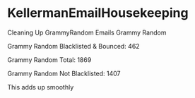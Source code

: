 # KellermanEmailHousekeeping
Cleaning Up GrammyRandom
Emails Grammy Random

Grammy Random Blacklisted & Bounced: 462

Grammy Random Total: 1869

Grammy Random Not Blacklisted: 1407

This adds up smoothly
